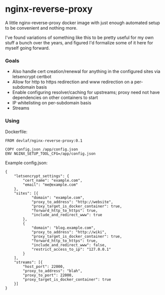 # nginx-reverse-proxy
A little nginx-reverse-proxy docker image with just enough automated setup to be convenient and nothing more.

I've found variations of something like this to be pretty useful for my own stuff a bunch over the years, and figured I'd formalize some of it here for myself going forward.

### Goals
- Also handle cert creation/renewal for anything in the configured sites via letsencrypt certbot
- Allow for http to https redirection and www redirection on a per-subdomain basis
- Enable configuring resolver/caching for upstreams; proxy need not have dependencies on other containers to start
- IP whitelisting on per-subdomain basis
- Streams

### Using
Dockerfile:
```
FROM devlaf/nginx-reverse-proxy:0.1

COPY config.json /app/config.json
ENV NGINX_SETUP_TOOL_CFG=/app/config.json
```


Example config.json:
```
{
	"letsencrypt_settings": {
		"cert_name": "example.com",
		"email": "me@example.com"
	},
	"sites": [{
			"domain": "example.com",
			"proxy_to_address": "http://website",
			"proxy_target_is_docker_container": true,
			"forward_http_to_https": true,
			"include_and_redirect_www": true
		},
		{
			"domain": "blog.example.com",
			"proxy_to_address": "http://wiki",
			"proxy_target_is_docker_container": true,
			"forward_http_to_https": true,
			"include_and_redirect_www": false,
			"restrict_access_to_ip": "127.0.0.1"
		}
	],
	"streams": [{
		"host_port": 22000,
		"proxy_to_address": "blah",
		"proxy_to_port": 22000,
		"proxy_target_is_docker_container": true
	}]
}
```
